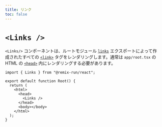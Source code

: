 ```yaml
---
title: リンク
toc: false
---
```


# `<Links />`

`<Links/>` コンポーネントは、ルートモジュール [`links`][links] エクスポートによって作成されたすべての [`<link>`][link_element] タグをレンダリングします。通常は `app/root.tsx` の HTML の [`<head>`][head_element] 内にレンダリングする必要があります。

```tsx filename=app/root.tsx lines=[7]
import { Links } from "@remix-run/react";

export default function Root() {
  return (
    <html>
      <head>
        <Links />
      </head>
      <body></body>
    </html>
  );
}
```

[link_element]: https://developer.mozilla.org/en-US/docs/Web/HTML/Element/link
[head_element]: https://developer.mozilla.org/en-US/docs/Web/HTML/Element/head
[links]: ../route/links
